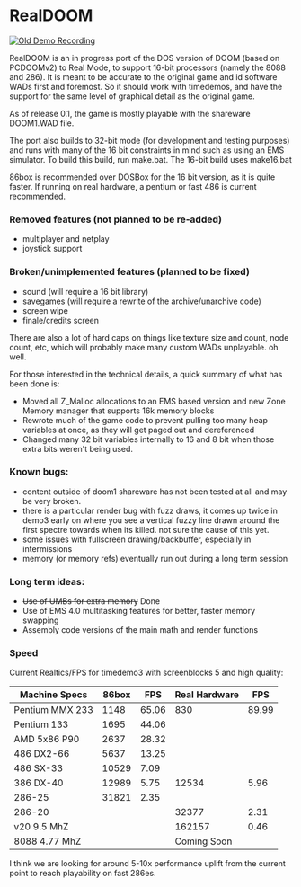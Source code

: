 # RealDOOM

[![Old Demo Recording](http://img.youtube.com/vi/O613ctZRBuY/0.jpg)](https://www.youtube.com/watch?v=O613ctZRBuY "RealDOOM v 0.1 Timedemo On 4.77 MhZ 8088")

RealDOOM is an in progress port of the DOS version of DOOM (based on PCDOOMv2) to Real Mode, to support 16-bit processors (namely the 8088 and 286). It is meant to be accurate to the original game and id software WADs first and foremost. So it should work with timedemos, and have the support for the same level of graphical detail as the original game.

As of release 0.1, the game is mostly playable with the shareware DOOM1.WAD file. 

The port also builds to 32-bit mode (for development and testing purposes) and runs with many of the 16 bit constraints in mind such as using an EMS simulator. To build this build, run make.bat. The 16-bit build uses make16.bat

86box is  recommended over DOSBox for the 16 bit version, as it is quite faster. If running on real hardware, a pentium or fast 486 is current recommended.

### Removed features (not planned to be re-added)
 - multiplayer and netplay
 - joystick support
 

###  Broken/unimplemented features (planned to be fixed)
 - sound (will require a 16 bit library)
 - savegames (will require a rewrite of the archive/unarchive code)
 - screen wipe
 - finale/credits screen

There are also a lot of hard caps on things like texture size and count, node count, etc, which will probably make many custom WADs unplayable. oh well.

For those interested in the technical details, a quick summary of what has been done is:
 - Moved all Z_Malloc allocations to an EMS based version and new Zone Memory manager that supports 16k memory blocks
 - Rewrote much of the game code to prevent pulling too many heap variables at once, as they will get paged out and dereferenced
 - Changed many 32 bit variables internally to 16 and 8 bit when those extra bits weren't being used.


### Known bugs:
 - content outside of doom1 shareware has not been tested at all and may be very broken.
 - there is a particular render bug with fuzz draws, it comes up twice in demo3 early on where you see a vertical fuzzy line drawn around the first spectre towards when its killed. not sure the cause of this yet.
 - some issues with fullscreen drawing/backbuffer, especially in intermissions
 - memory (or memory refs) eventually run out during a long term session
 

### Long term ideas:
 - ~~Use of UMBs for extra memory~~ Done
 - Use of EMS 4.0 multitasking features for better, faster memory swapping
 - Assembly code versions of the main math and render functions


### Speed

Current Realtics/FPS for timedemo3 with screenblocks 5 and high quality:

| Machine Specs  | 86box  |  FPS | Real Hardware | FPS |
| ------------- | ------------- | ------------- | ------------- | ------------- |
| Pentium MMX 233  | 1148 | 65.06 |  830  | 89.99 |
| Pentium 133  | 1695  |44.06 |||
| AMD 5x86 P90  | 2637 | 28.32 |||
| 486 DX2-66  | 5637|  13.25 |||
| 486 SX-33  | 10529 | 7.09| ||
| 386 DX-40  | 12989  | 5.75| 12534| 5.96|
| 286-25  | 31821   | 2.35| ||
| 286-20  ||| 32377 | 2.31|
| v20 9.5 MhZ  | || 162157   | 0.46 |  
| 8088 4.77 MhZ  | || Coming Soon   |  |  


I think we are looking for around 5-10x performance uplift from the current point to reach playability on fast 286es.
